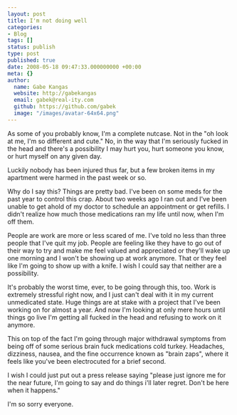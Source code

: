 ```yaml
---
layout: post
title: I'm not doing well
categories:
- Blog
tags: []
status: publish
type: post
published: true
date: 2008-05-18 09:47:33.000000000 +00:00
meta: {}
author:
  name: Gabe Kangas
  website: http://gabekangas
  email: gabek@real-ity.com
  github: https://github.com/gabek
  image: "/images/avatar-64x64.png"
---
```

As some of you probably know, I\'m a complete nutcase. Not in the \"oh look at me, I\'m so different and cute.\" No, in the way that I\'m seriously fucked in the head and there\'s a possibility I may hurt you, hurt someone you know, or hurt myself on any given day.

Luckily nobody has been injured thus far, but a few broken items in my apartment were harmed in the past week or so.

Why do I say this? Things are pretty bad. I\'ve been on some meds for the past year to control this crap. About two weeks ago I ran out and I\'ve been unable to get ahold of my doctor to schedule an appointment or get refills. I didn\'t realize how much those medications ran my life until now, when I\'m off them.

People are work are more or less scared of me. I\'ve told no less than three people that I\'ve quit my job. People are feeling like they have to go out of their way to try and make me feel valued and appreciated or they\'ll wake up one morning and I won\'t be showing up at work anymore.  That or they feel like I\'m going to show up with a knife. I wish I could say that neither are a possibility.

It\'s probably the worst time, ever, to be going through this, too. Work is extremely stressful right now, and I just can\'t deal with it in my current unmedicated state. Huge things are at stake with a project that I\'ve been working on for almost a year. And now I\'m looking at only mere hours until things go live I\'m getting all fucked in the head and refusing to work on it anymore.

This on top of the fact I\'m going through major withdrawal symptoms from being off of some serious brain fuck medications cold turkey.  Headaches, dizziness, nausea, and the fine occurrence known as \"brain zaps\", where it feels like you\'ve been electrocuted for a brief second.

I wish I could just put out a press release saying \"please just ignore me for the near future, I\'m going to say and do things i\'ll later regret. Don\'t be here when it happens.\"

I\'m so sorry everyone.
